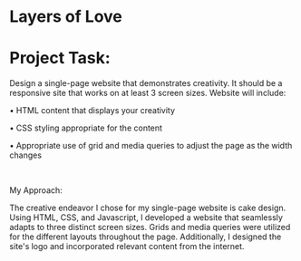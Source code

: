 # Layers of Love 

# Project Task:

Design a single-page website that demonstrates creativity. It should be a responsive site that works on at least 3 screen sizes. Website will include:

• HTML content that displays your creativity 

• CSS styling appropriate for the content

• Appropriate use of grid and media queries to adjust the page as the width changes

​

My Approach:

The creative endeavor I chose for my single-page website is cake design. Using HTML, CSS, and Javascript, I developed a website that seamlessly adapts to three distinct screen sizes. Grids and media queries were utilized for the different layouts throughout the page. Additionally, I designed the site's logo and incorporated relevant content from the internet.

